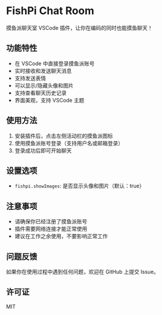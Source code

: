 # FishPi Chat Room

摸鱼派聊天室 VSCode 插件，让你在编码的同时也能摸鱼聊天！

## 功能特性

- 在 VSCode 中直接登录摸鱼派账号
- 实时接收和发送聊天消息
- 支持发送表情
- 可以显示/隐藏头像和图片
- 支持查看聊天历史记录
- 界面美观，支持 VSCode 主题

## 使用方法

1. 安装插件后，点击左侧活动栏的摸鱼派图标
2. 使用摸鱼派账号登录（支持用户名或邮箱登录）
3. 登录成功后即可开始聊天

## 设置选项

- `fishpi.showImages`: 是否显示头像和图片（默认：true）

## 注意事项

- 请确保你已经注册了摸鱼派账号
- 插件需要网络连接才能正常使用
- 建议在工作之余使用，不要影响正常工作

## 问题反馈

如果你在使用过程中遇到任何问题，欢迎在 GitHub 上提交 Issue。

## 许可证

MIT
